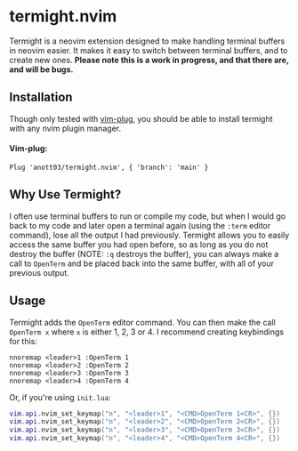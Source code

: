 # termight.nvim
Termight is a neovim extension designed to make handling terminal buffers in neovim easier. It makes it easy to switch between terminal buffers, and to create new ones. **Please note this is a work in progress, and that there are, and will be bugs.**
## Installation
Though only tested with [vim-plug](https://github.com/junegunn/vim-plug), you should be able to install termight with any nvim plugin manager.
#### Vim-plug:
````vim
Plug 'anott03/termight.nvim', { 'branch': 'main' }
````
## Why Use Termight?
I often use terminal buffers to run or compile my code, but when I would go back to my code and later open a terminal again (using the `:term` editor command), lose all the output I had previously. Termight allows you to easily access the same buffer you had open before, so as long as you do not destroy the buffer (NOTE: `:q` destroys the buffer), you can always make a call to `OpenTerm` and be placed back into the same buffer, with all of your previous output.
## Usage
Termight adds the `OpenTerm` editor command. You can then make the call `OpenTerm x` where `x` is either 1, 2, 3 or 4. I recommend creating keybindings for this:
````vim
nnoremap <leader>1 :OpenTerm 1
nnoremap <leader>2 :OpenTerm 2
nnoremap <leader>3 :OpenTerm 3
nnoremap <leader>4 :OpenTerm 4
````
Or, if you're using `init.lua`:
````lua
vim.api.nvim_set_keymap("n", "<leader>1", "<CMD>OpenTerm 1<CR>", {})
vim.api.nvim_set_keymap("n", "<leader>2", "<CMD>OpenTerm 2<CR>", {})
vim.api.nvim_set_keymap("n", "<leader>3", "<CMD>OpenTerm 3<CR>", {})
vim.api.nvim_set_keymap("n", "<leader>4", "<CMD>OpenTerm 4<CR>", {})
````
